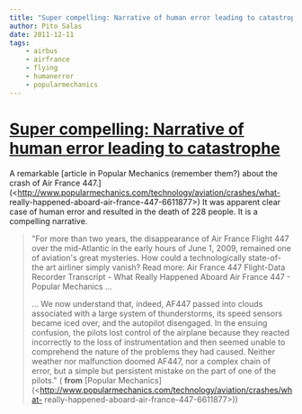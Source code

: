 ```yaml
---
title: "Super compelling: Narrative of human error leading to catastrophe"
author: Pito Salas
date: 2011-12-11
tags:
    - airbus
    - airfrance
    - flying
    - humanerror
    - popularmechanics
---
```

# [Super compelling: Narrative of human error leading to catastrophe](None)




A remarkable [article in Popular Mechanics (remember them?) about the crash of
Air France
447.](<http://www.popularmechanics.com/technology/aviation/crashes/what-
really-happened-aboard-air-france-447-6611877>) It was apparent clear case of
human error and resulted in the death of 228 people. It is a compelling
narrative.

> "For more than two years, the disappearance of Air France Flight 447 over
> the mid-Atlantic in the early hours of June 1, 2009, remained one of
> aviation's great mysteries. How could a technologically state-of-the art
> airliner simply vanish? Read more: Air France 447 Flight-Data Recorder
> Transcript - What Really Happened Aboard Air France 447 - Popular Mechanics
> …
>
> … We now understand that, indeed, AF447 passed into clouds associated with a
> large system of thunderstorms, its speed sensors became iced over, and the
> autopilot disengaged. In the ensuing confusion, the pilots lost control of
> the airplane because they reacted incorrectly to the loss of instrumentation
> and then seemed unable to comprehend the nature of the problems they had
> caused. Neither weather nor malfunction doomed AF447, nor a complex chain of
> error, but a simple but persistent mistake on the part of one of the
> pilots." ( **from** [Popular
> Mechanics](<http://www.popularmechanics.com/technology/aviation/crashes/what-
> really-happened-aboard-air-france-447-6611877>))


